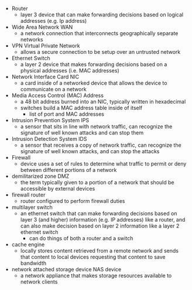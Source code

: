 - Router
	- layer 3 device that can make forwarding decisions based on logical addresses (e.g. Ip address)
- Wide Area Network WAN
	- a network connection that interconnects geographically separate networks
- VPN Virtual Private Network
	- allows a secure connection to be setup over an untrusted network 
- Ethernet Switch
	- a layer 2 device that makes forwarding decisions based on a physical addresses (i.e. MAC addresses) 
- Network Interface Card NIC
	- a card inside of a networked device that allows the device to communicate on a network 
- Media Access Control (MAC) Address
	- a 48 bit address burned into an NIC, typically written in hexadecimal  
	- switches build a MAC address table inside of itself 
		- list of port and MAC addresses 
- Intrusion Prevention System IPS
	- a sensor that sits in line with network traffic, can recognize the signature of well known attacks and can stop them 
- Intrusion Detection System IDS
	- a sensor that receives a copy of network traffic, can recognize the signature of well known attacks, and can stop the attacks 
- Firewall
	- device uses a set of rules to determine what traffic to permit or deny between different portions of a network 
- demilitarized zone DMZ
	- the term typically given to a portion of a network that should be accessible by external devices 
- firewall router
	- router configured to perform firewall duties 
- multilayer switch
	- an ethernet switch that can make forwarding decisions based on layer 3 (and higher) information (e.g. IP addresses) like a router, and can also make decision based on layer 2 information like a layer 2 ethernet switch
		- can do things of both a router and a switch 
- cache engine
	- locally stores content retrieved from a remote network and sends that content to local devices requesting that content to save bandwidth 
- network attached storage device NAS device
	- a network appliance that makes storage resources available to network clients 